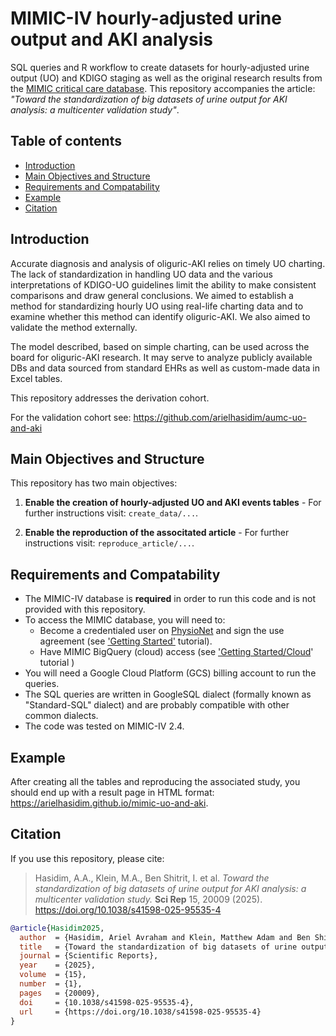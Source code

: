 # MIMIC-IV hourly-adjusted urine output and AKI analysis

SQL queries and R workflow to create datasets for hourly-adjusted urine output (UO) and KDIGO staging as well as the original research results from the [MIMIC critical care database](https://mimic.mit.edu). 
This repository accompanies the article: *"Toward the standardization of big datasets of urine output for AKI analysis: a multicenter validation study"*.

## Table of contents

* [Introduction](#introduction)
* [Main Objectives and Structure](#main-objectives-and-structure)
* [Requirements and Compatability](#requirements-and-compatability)
* [Example](#example)
* [Citation](#citation)

## Introduction

Accurate diagnosis and analysis of oliguric-AKI relies on timely UO charting. The lack of standardization in handling UO data and the various interpretations of KDIGO-UO guidelines limit the ability to make consistent comparisons and draw general conclusions. We aimed to establish a method for standardizing hourly UO using real-life charting data and to examine whether this method can identify oliguric-AKI. We also aimed to validate the method externally. 

The model described, based on simple charting, can be used across the board for oliguric-AKI research. It may serve to analyze publicly available DBs and data sourced from standard EHRs as well as custom-made data in Excel tables. 

This repository addresses the derivation cohort. 

For the validation cohort see: https://github.com/arielhasidim/aumc-uo-and-aki

## Main Objectives and Structure

This repository has two main objectives:

1. **Enable the creation of hourly-adjusted UO and AKI events tables** - For further instructions visit: `create_data/...`.

2. **Enable the reproduction of the associtated article** - For further instructions visit: `reproduce_article/...`.

## Requirements and Compatability

 - The MIMIC-IV database is **required** in order to run this code and is not provided with this repository. 
 - To access the MIMIC database, you will need to:
    - Become a credentialed user on [PhysioNet](https://physionet.org) and sign the use agreement (see ['Getting Started'](https://mimic.mit.edu/docs/gettingstarted/) tutorial).
    - Have MIMIC BigQuery (cloud) access (see ['Getting Started/Cloud](https://mimic.mit.edu/docs/gettingstarted/cloud/)' tutorial )
 - You will need a Google Cloud Platform (GCS) billing account to run the queries.
 - The SQL queries are written in GoogleSQL dialect (formally known as "Standard-SQL" dialect) and are probably compatible with other common dialects.
 - The code was tested on MIMIC-IV 2.4.


## Example

After creating all the tables and reproducing the associated study, you should end up with a result page in HTML format: https://arielhasidim.github.io/mimic-uo-and-aki.

## Citation

If you use this repository, please cite:

> Hasidim, A.A., Klein, M.A., Ben Shitrit, I. et al. *Toward the standardization of big datasets of urine output for AKI analysis: a multicenter validation study.* **Sci Rep** 15, 20009 (2025). https://doi.org/10.1038/s41598-025-95535-4

```bibtex
@article{Hasidim2025,
  author  = {Hasidim, Ariel Avraham and Klein, Matthew Adam and Ben Shitrit, Itamar and Einav, Sharon and Ilan, Karny and Fuchs, Lior},
  title   = {Toward the standardization of big datasets of urine output for AKI analysis: a multicenter validation study},
  journal = {Scientific Reports},
  year    = {2025},
  volume  = {15},
  number  = {1},
  pages   = {20009},
  doi     = {10.1038/s41598-025-95535-4},
  url     = {https://doi.org/10.1038/s41598-025-95535-4}
}
